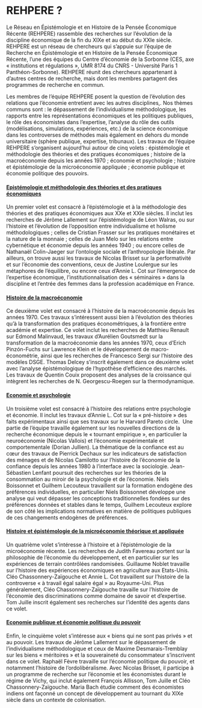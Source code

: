 # REHPERE ?

Le Réseau en Épistémologie et en Histoire de la Pensée Économique Récente (REHPERE) rassemble des recherches sur l’évolution de la discipline économique de la fin du XIXe et au début du XXIe siècle. REHPERE est un réseau de chercheurs qui s’appuie sur l’équipe de Recherche en Épistémologie et en Histoire de la Pensée Économique Récente, l’une des équipes du Centre d’économie de la Sorbonne (CES, axe « institutions et régulations », UMR 8174 du CNRS - Université Paris 1 Panthéon-Sorbonne). REHPERE réunit des chercheurs appartenant à d’autres centres de recherche, mais dont les membres partagent des programmes de recherche en commun.

Les membres de l’équipe REHPERE posent la question de l’évolution des relations que l’économie entretient avec les autres disciplines,. Nos thèmes communs sont : le dépassement de l’individualisme méthodologique, les rapports entre les représentations économiques et les politiques publiques, le rôle des économistes dans l’expertise, l’analyse du rôle des outils (modélisations, simulations, expériences, etc.) de la science économique dans les controverses de méthodes mais également en dehors du monde universitaire (sphère publique, expertise, tribunaux).
Les travaux de l’équipe REHPERE s’organisent aujourd’hui autour de cinq volets : épistémologie et méthodologie des théories et des pratiques économiques ; histoire de la macroéconomie depuis les années 1970 ; économie et psychologie ; histoire et épistémologie de la microéconomie appliquée ; économie publique et économie politique des pouvoirs.


<div>
<div class="card">
  <div class="card-header" id="headingZero">
      <a data-toggle="collapse" href="#collapseZero" >
       <h4 class="adaptative-title"><i class="fas fa-chevron-circle-right"></i> Epistémologie et méthodologie des théories et des pratiques économiques </h4>
      </a>
  </div>
  <div id="collapseZero" class="collapse" aria-labelledby="headingZero">
    <div class="card-body">
       <p>
        Un premier volet est consacré à l’épistémologie et à la méthodologie des théories et des pratiques économiques aux XXe et XXIe siècles. Il inclut les recherches de Jérôme Lallement sur l’épistémologie de Léon Walras, ou sur l’histoire et l’évolution de l’opposition entre individualisme et holisme méthodologiques ; celles de Cristian Frasser sur les pratiques monétaires et la nature de la monnaie ; celles de Juan Melo sur les relations entre cybernétique et économie depuis les années 1940 ; ou encore celles de Nathanaël Colin-Jaeger sur l’ontologie sociale et l’anthropologie libérale. Par ailleurs, on trouve aussi les travaux de Nicolas Brisset sur la performativité et sur l’économie des conventions, ceux de Justine Loulergue sur les métaphores de l’équilibre, ou encore ceux d’Annie L. Cot sur l’émergence de l’expertise économique, l’institutionnalisation des « séminaires » dans la discipline et l’entrée des femmes dans la profession académique en France. 
       </p>
    </div>
  </div>
</div>

<div class="card">
  <div class="card-header" id="headingOne">
      <a data-toggle="collapse" href="#collapseOne" >
       <h4 class="adaptative-title"><i class="fas fa-chevron-circle-right"></i> Histoire de la macroéconomie</h4>
      </a>
  </div>
  <div id="collapseOne" class="collapse" aria-labelledby="headingOne">
    <div class="card-body">
       <p>
        Ce deuxième volet est consacré à l’histoire de la macroéconomie depuis les années 1970. Ces travaux s’intéressent aussi bien à l’évolution des théories qu’à la transformation des pratiques économétriques, à la frontière entre académie et expertise. Ce volet inclut les recherches de Matthieu Renault sur Edmond Malinvaud, les travaux d’Aurélien Goutsmedt sur la transformation de la macroéconomie dans les années 1970, ceux d’Erich Pinzón-Fuchs sur Lawrence Klein et le développement de macro-économétrie, ainsi que les recherches de Francesco Sergi sur l’histoire des modèles DSGE. Thomas Delcey s’inscrit également dans ce deuxième volet avec l’analyse épistémologique de l’hypothèse d’efficience des marchés.  Les travaux de Quentin Couix proposent des analyses de la croissance qui intègrent les recherches de N. Georgescu-Roegen sur la thermodynamique.
       </p>
    </div>
  </div>
</div>

<div class="card">
  <div class="card-header" id="headingTwo">
      <a data-toggle="collapse" href="#collapseTwo" >
       <h4 class="adaptative-title"><i class="fas fa-chevron-circle-right"></i> Economie et psychologie</h4>
      </a>
  </div>
  <div id="collapseTwo" class="collapse" aria-labelledby="headingTwo">
    <div class="card-body">
      <p>
      Un troisième volet est consacré à l’histoire des relations entre psychologie et économie. Il inclut les travaux d’Annie L. Cot sur la « pré-histoire » des faits expérimentaux ainsi que ses travaux sur le Harvard Pareto circle.  Une partie de l’équipe travaille également sur les nouvelles directions de la recherche économique depuis le « tournant empirique », en particulier la neuroéconomie (Nicolas Vallois) et l’économie expérimentale et comportementale (Dorian Jullien). La thématique de la confiance est au cœur des travaux de Pierrick Dechaux sur les indicateurs de satisfaction des ménages et  de Nicolas Camilotto sur l’histoire de l’économie de la confiance depuis les années 1980 à l’interface avec la sociologie. Jean-Sébastien Lenfant poursuit des recherches sur les théories de la consommation au miroir de la psychologie et de l’économie. Niels Boissonnet et Guilhem Lecouteux travaillent sur la formation endogène des préférences individuelles, en particulier Niels Boissonnet développe une analyse qui veut dépasser les conceptions traditionnelles fondées sur des préférences données et stables dans le temps, Guilhem Lecouteux explore de son côté les implications normatives en matière de politiques publiques de ces changements endogènes de préférences.
      </p>
    </div>
  </div>
</div>

<div class="card">
  <div class="card-header" id="headingThree">
      <a data-toggle="collapse" href="#collapseThree" >
       <h4 class="adaptative-title"><i class="fas fa-chevron-circle-right"></i> Histoire et épistémologie de la microéconomie théorique et appliquée </h4>
      </a>
  </div>
  <div id="collapseThree" class="collapse" aria-labelledby="headingThree">
    <div class="card-body">
      <p>
        Un quatrième volet s’intéresse à l’histoire et à l’épistémologie de la microéconomie récente. Les recherches de Judith Favereau portent sur la philosophie de l’économie du développement, et en particulier sur les expériences de terrain contrôlées randomisées. Guillaume Noblet travaille sur l’histoire des expériences économiques en agriculture aux Etats-Unis. Cléo Chassonnery-Zaïgouche et Annie L. Cot travaillent sur l’histoire de la controverse « à travail égal salaire égal » au Royaume-Uni. Plus généralement, Cléo Chassonnery-Zaïgouche travaille sur l’histoire de l’économie des discriminations comme domaine de savoir et d’expertise. Tom Juille inscrit également ses recherches sur l’identité des agents dans ce volet. 
      </p>
    </div>
  </div>
</div>

<div class="card">
  <div class="card-header" id="headingFour">
      <a data-toggle="collapse" href="#collapseFour" >
       <h4 class="adaptative-title"><i class="fas fa-chevron-circle-right"></i> Economie publique et économie politique du pouvoir </h4>
      </a>
  </div>
  <div id="collapseFour" class="collapse" aria-labelledby="headingFour">
    <div class="card-body">
      <p>
        Enfin, le cinquième volet s’intéresse aux « biens qui ne sont pas privés » et au pouvoir. Les travaux de Jérôme Lallement sur le dépassement de l’individualisme méthodologique et ceux de Maxime Desmarais-Tremblay sur les biens « méritoires » et la souveraineté du consommateur s’inscrivent dans ce volet. Raphaël Fèvre travaille sur l’économie politique du pouvoir, et notamment l’histoire de l’ordolibéralisme. Avec Nicolas Brisset, il participe à un programme de recherche sur l’économie et les économistes durant le régime de Vichy, qui inclut également François Allisson, Tom Juille et Cléo Chassonnery-Zaïgouche. Maria Bach étudie comment des économistes indiens ont façonné un concept de développement au tournant du XIXe siècle dans un contexte de colonisation.
      </p>
    </div>
  </div>
</div>
</div>
